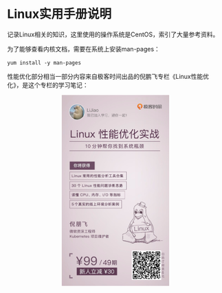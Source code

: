 # Linux实用手册说明

记录Linux相关的知识，这里使用的操作系统是CentOS，索引了大量参考资料。

为了能够查看内核文档，需要在系统上安装man-pages：

	yum install -y man-pages

性能优化部分相当一部分内容来自极客时间出品的倪鹏飞专栏《Linux性能优化》，是这个专栏的学习笔记：

<span style="display:block;text-align:center"><img src="/img/linux/01-geek-linux-ercode.jpeg" width="250px" alt="极客时间倪鹏飞Linux性能优化海报"/></span>
